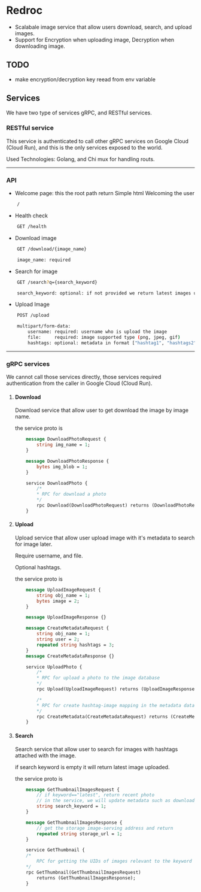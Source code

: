 # Redroc

- Scalabale image service that allow users download, search, and upload images.
- Support for Encryption when uploading image, Decryption when downloading image.

## TODO

- make encryption/decryption key reead from env variable

## Services

We have two type of services gRPC, and RESTful services.

### RESTful service

This service is authenticated to call other gRPC services on Google Cloud (Cloud Run), and this is the only services exposed to the world.

Used Technologies: Golang, and Chi mux for handling routs.

---

### API

- Welcome page: this the root path return Simple html Welcoming the user

```bash
    /
```

- Health check

```bash
    GET /health
```

- Download image

```bash
    GET /download/{image_name}

    image_name: required
```

- Search for image

```bash
    GET /search?q={search_keyword}

    search_keyword: optional: if not provided we return latest images uploaded
```

- Upload Image

```bash
    POST /upload

    multipart/form-data:
        username: required: username who is upload the image
        file:     required: image supported type (png, jpeg, gif)
        hashtags: optional: metadata in format ["hashtag1", "hashtags2", ...]
```

---

### gRPC services

We cannot call those services directly, those services required authentication from the caller in Google Cloud (Cloud Run).

1. #### Download

    Download service that allow user to get download the image by image name.

    the service proto is

    ```proto
        message DownloadPhotoRequest {
            string img_name = 1;
        }

        message DownloadPhotoResponse {
            bytes img_blob = 1;
        }

        service DownloadPhoto {
            /*
            * RPC for download a photo
            */
            rpc Download(DownloadPhotoRequest) returns (DownloadPhotoResponse);
        }
    ```

2. #### Upload

    Upload service that allow user upload image with it's metadata to search for image later.

    Require username, and file.

    Optional hashtags.

    the service proto is

    ```proto
        message UploadImageRequest {
            string obj_name = 1;
            bytes image = 2;
        }

        message UploadImageResponse {}

        message CreateMetadataRequest {
            string obj_name = 1;
            string user = 2;
            repeated string hashtags = 3;
        }
        message CreateMetadataResponse {}

        service UploadPhoto {
            /*
            * RPC for upload a photo to the image database
            */
            rpc Upload(UploadImageRequest) returns (UploadImageResponse);

            /*
            * RPC for create hashtag-image mapping in the metadata database
            */
            rpc CreateMetadata(CreateMetadataRequest) returns (CreateMetadataResponse);
        }

    ```

3. #### Search

    Search service that allow user to search for images with hashtags attached with the image.

    if search keyword is empty it will return latest image uploaded.

    the service proto is

    ```proto
        message GetThumbnailImagesRequest {
            // if keyword=="latest", return recent photo
            // in the service, we will update metadata such as download_times accordingly
            string search_keyword = 1;
        }

        message GetThumbnailImagesResponse {
            // get the storage image-serving address and return
            repeated string storage_url = 1;
        }

        service GetThumbnail {
        /*
            RPC for getting the UIDs of images relevant to the keyword
        */
        rpc GetThumbnail(GetThumbnailImagesRequest)
            returns (GetThumbnailImagesResponse);
        }
    ```
